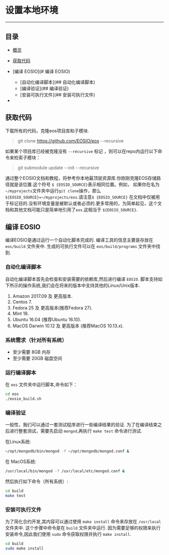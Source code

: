 
# 设置本地环境

----
## 目录
- [概览](#概览)
- [获取代码](#获取代码)
- [编译 EOSIO](# 编译 EOSIO)
    - [自动化编译脚本](## 自动化编译脚本)
    - [编译验证](## 编译验证)
    - [安装可执行文件](## 安装可执行文件)

-


## 获取代码

下载所有的代码，克隆eos项目库和子模块.

> git clone https://github.com/EOSIO/eos --recursive

如果某个项目库已经被克隆没有 `--recursive` 标记 ，则可以在repo内运行以下命令来检索子模块：

> git submodule update --init --recursive

通过整个EOSIO文档和教程，将参考你本地最顶层资源库.你刚刚克隆EOS存储路径就是该位置.这个符号 `$ {EOSIO_SOURCE}`表示相同位置。例如， 如果你在名为`~/myprojects`文件夹中运行`git clone`操作，那么 `${EOSIO_SOURCE}=~/myprojects/eos`.请注意`$ {EOSIO_SOURCE}` 在文档中仅被用于标记目的.没有环境变量是被默认或者必须的.更多常用的，为简单起见，这个文档和其他文档可能只是简单地引用了`eos`.这相当于 `${EOSIO_SOURCE}`.

<a name="2-building-eosio"></a>
## 编译 EOSIO

编译EOSIO是通过运行一个自动化脚本完成的. 编译工具的信息主要是存放在 `eos/build` 文件夹中. 生成的可执行文件可以在 `eos/build/programs` 文件夹中找到.

<a name="autobuild"></a>
### 自动化编译脚本

自动化编译脚本首先会检查和安装需要的依赖库,然后进行编译 `EOSIO`. 脚本支持如下所示的操作系统,我们会在将来的版本中支持其他的Linux/Unix版本.

1. Amazon 2017.09 及 更高版本.  
2. Centos 7.  
3. Fedora 25 及 更高版本(推荐Fedora 27).  
4. Mint 18.  
5. Ubuntu 16.04 (推荐Ubuntu 16.10).  
6. MacOS Darwin 10.12 及 更高版本 (推荐MacOS 10.13.x).  

### 系统需求（针对所有系统）
- 至少需要 8GB  内存
- 至少需要 20GB 磁盘空间

### 运行编译脚本
在 `eos` 文件夹中运行脚本,命令如下：

```bash
cd eos
./eosio_build.sh
```

<a name="basicvalidation"></a>
### 编译验证

一般性，我们可以通过一套测试程序进行一些编译结果的验证. 为了在编译结束之后进行整套测试，需要先启动 `mongod`,再执行 `make test` 命令进行测试.

在Linux系统:
```bash
~/opt/mongodb/bin/mongod -f ~/opt/mongodb/mongod.conf &
```

在 MacOS系统:
```bash
/usr/local/bin/mongod -f /usr/local/etc/mongod.conf &
```

然后执行如下命令（所有系统）:
```bash
cd build
make test
```

<a name="installexecutables"></a>
### 安装可执行文件

为了简化合约开发,其内容可以通过使用 `make install` 命令来存放在 `/usr/local` 文件夹中. 这个步骤中命令是在 `build` 文件夹中运行. 因为需要足够的权限来执行安装命令,因此我们使用 `sudo` 命令获取权限并执行 `make install`.

```bash
cd build
sudo make install
```
